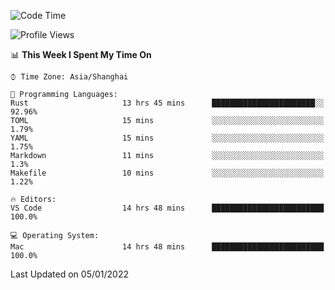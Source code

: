 <!--START_SECTION:waka-->
![Code Time](http://img.shields.io/badge/Code%20Time-886%20hrs%2044%20mins-blue)

![Profile Views](http://img.shields.io/badge/Profile%20Views-14-blue)

📊 **This Week I Spent My Time On** 

```text
⌚︎ Time Zone: Asia/Shanghai

💬 Programming Languages: 
Rust                     13 hrs 45 mins      ███████████████████████░░   92.96% 
TOML                     15 mins             ░░░░░░░░░░░░░░░░░░░░░░░░░   1.79% 
YAML                     15 mins             ░░░░░░░░░░░░░░░░░░░░░░░░░   1.75% 
Markdown                 11 mins             ░░░░░░░░░░░░░░░░░░░░░░░░░   1.3% 
Makefile                 10 mins             ░░░░░░░░░░░░░░░░░░░░░░░░░   1.22%

🔥 Editors: 
VS Code                  14 hrs 48 mins      █████████████████████████   100.0%

💻 Operating System: 
Mac                      14 hrs 48 mins      █████████████████████████   100.0%

```


 Last Updated on 05/01/2022
<!--END_SECTION:waka-->
